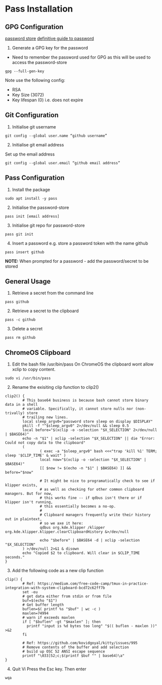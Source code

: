 # Pass Installation

## GPG Configuration

[password store](https://www.passwordstore.org/)
[definitive guide to password](https://medium.com/@chasinglogic/the-definitive-guide-to-password-store-c337a8f023a1)


1. Generate a GPG key for the password
* Need to remember the password used for GPG as this will be used to access the password-store

```
gpg --full-gen-key
```

Note use the following config:
* RSA
* Key Size (3072)
* Key lifespan (0) i.e. does not expire

## Git Configuration

1. Initialise git username


```
git config --global user.name “github username”
```

2. Initialise git email address

Set up the email address
```
git config --global user.email “github email address”
```

## Pass Configuration

1. Install the package
```
sudo apt install -y pass
```

2. Initialise the password-store
```
pass init [email address]
```

3. Initialise git repo for password-store
```
pass git init
```

4.  Insert a password e.g. store a password token with the name github
```
pass insert github
```
__NOTE:__ When prompted for a password - add the password/secret to be stored

## General Usage

1. Retrieve a secret from the command line
```
pass github
```

2. Retrieve a secret to the clipboard
```
pass -c github
```

3. Delete a secret
```
pass rm github
```


## ChromeOS Clipboard

1. Edit the bash file /usr/bin/pass
On ChromeOS the clipboard wont allow xclip to copy content. 
```
sudo vi /usr/bin/pass
```

2. Rename the exisiting clip function to clip2()
```
clip2() {
        # This base64 business is because bash cannot store binary data in a shell
        # variable. Specifically, it cannot store nulls nor (non-trivally) store
        # trailing new lines.
        local sleep_argv0="password store sleep on display $DISPLAY"
        pkill -f "^$sleep_argv0" 2>/dev/null && sleep 0.5 
        local before="$(xclip -o -selection "$X_SELECTION" 2>/dev/null | $BASE64)"
        echo -n "$1" | xclip -selection "$X_SELECTION" || die "Error: Could not copy data to the clipboard"
        (   
                ( exec -a "$sleep_argv0" bash <<<"trap 'kill %1' TERM; sleep '$CLIP_TIME' & wait" )
                local now="$(xclip -o -selection "$X_SELECTION" | $BASE64)"
                [[ $now != $(echo -n "$1" | $BASE64) ]] && before="$now"

                # It might be nice to programatically check to see if klipper exists,
                # as well as checking for other common clipboard managers. But for now,
                # this works fine -- if qdbus isn't there or if klipper isn't running,
                # this essentially becomes a no-op.
                #   
                # Clipboard managers frequently write their history out in plaintext,
                # so we axe it here:
                qdbus org.kde.klipper /klipper org.kde.klipper.klipper.clearClipboardHistory &>/dev/null

                echo "$before" | $BASE64 -d | xclip -selection "$X_SELECTION"
        ) >/dev/null 2>&1 & disown
        echo "Copied $2 to clipboard. Will clear in $CLIP_TIME seconds."
}
```

3. Add the following code as a new clip function
```
clip() {
        # Ref: https://medium.com/free-code-camp/tmux-in-practice-integration-with-system-clipboard-bcd72c62ff7b
        set -eu
        # get data either from stdin or from file
        buf=$(echo "$1")
        # Get buffer length
        buflen=$( printf %s "$buf" | wc -c )
        maxlen=74994
        # warn if exceeds maxlen
        if [ "$buflen" -gt "$maxlen" ]; then
          printf "input is %d bytes too long" "$(( buflen - maxlen ))" >&2 
        fi  

        # Ref: https://github.com/kovidgoyal/kitty/issues/995
        # Remove contents of the buffer and add selection
        # build up OSC 52 ANSI escape sequence
        printf "\033]52;c;$(printf $buf "" | base64)\a"
}
```

4. Quit Vi
Press the Esc key. Then enter
```
wqa
```
